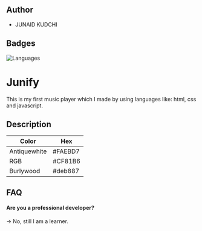 
## Author

- JUNAID KUDCHI

## Badges

![Languages](https://img.shields.io/badge/Languages-JavaScript%20%7C%20HTML%20%7C%20CSS-teal)


# Junify

This is my first music player which I made by using languages like: html, css and javascript.
## Description

| Color             | Hex                                                                |
| ----------------- | ------------------------------------------------------------------ |
| Antiquewhite  | #FAEBD7
| RGB | #CF81B6
| Burlywood | #deb887


## FAQ

#### Are you a professional developer?

→ No, still I am a learner.

